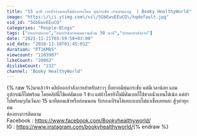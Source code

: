 ```yaml
---
title: "15 นาที เวททั่วร่างแบบไม่ต้องกระโดด หุ่นกระชับ เร่งเผาผลาญ  | Booky HealthyWorld"
image: "https:\/\/i.ytimg.com\/vi\/5GbEwvEEuCQ\/hqdefault.jpg"
vid_id: "5GbEwvEEuCQ"
categories: "People-Blogs"
tags: ["ออกกําลังกาย","ออกกําลังกายลดความอ้วน 30 นาที","ท่าออกกําลังกาย"]
date: "2021-11-21T03:59:50+03:00"
vid_date: "2018-11-18T01:45:01Z"
duration: "PT16M8S"
viewcount: "1165907"
likeCount: "20862"
dislikeCount: "232"
channel: "Booky HealthyWorld"
---
```

{% raw %}มาแล้วจ้า คลิปออกกำลังกายสำหรับสาวๆ ที่อยากมีหุ่นกระชับ แต่มีเวลาน้อย แถมอุปกรณ์ก็ไม่พร้อม โดยคลิปนี้ใช้แค่ดัมเบล 1 ข้าง แต่ถ้าใครยังไม่มีดัมเบลก็ใช้ขวดน้ำแทนได้เน้อ แค่ทำไปพร้อมๆกันวันละ 15 นาทีตอนเช้าหรือก่อนนอน รับรองเบิร์นได้เยอะแบบไม่น่าเชื่อเลยหละ สู้ๆค่าทุกคน<br />ช่องทางการติดตาม<br />Facebook : <a rel="nofollow" target="blank" href="https://www.facebook.com/Bookyhealthyworld/">https://www.facebook.com/Bookyhealthyworld/</a><br />IG : <a rel="nofollow" target="blank" href="https://www.instagram.com/bookyhealthyworld/">https://www.instagram.com/bookyhealthyworld/</a>{% endraw %}
